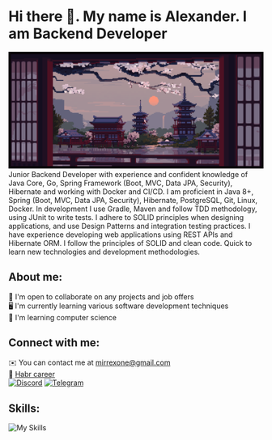 # Hi there 👋. My name is Alexander. I am Backend Developer
![evening](evening.gif)
Junior Backend Developer with experience and confident knowledge of Java Core, Go, Spring Framework (Boot, MVC, Data JPA, Security), Hibernate and working with Docker and CI/CD. I am proficient in Java 8+, Spring (Boot, MVC, Data JPA, Security), Hibernate, PostgreSQL, Git, Linux, Docker. In development I use Gradle, Maven and follow TDD methodology, using JUnit to write tests. I adhere to SOLID principles when designing applications, and use Design Patterns and integration testing practices. I have experience developing web applications using REST APIs and Hibernate ORM. I follow the principles of SOLID and clean code. Quick to learn new technologies and development methodologies.

## About me:
🤝 I'm open to collaborate on any projects and job offers    
🖥️ I'm currently learning various software development techniques  
🧠 I'm learning computer science

## Connect with me:
✉️ You can contact me at mirrexone@gmail.com   
💼 [Habr career](https://career.habr.com/mirrex_one)  
[![Discord](https://skillicons.dev/icons?i=discord&theme=dark)](https://discord.com/users/mirrex)
[![Telegram](https://user-images.githubusercontent.com/95209245/205297581-a8d5cac0-1a9c-431e-8ef3-9f554cee81c1.svg)](https://t.me/Mirrexxx)

## Skills:
![My Skills](https://skillicons.dev/icons?i=java,go,spring,hibernate,kafka,redis,gradle,postgres,docker,git,linux,bash,neovim&theme=dark)
